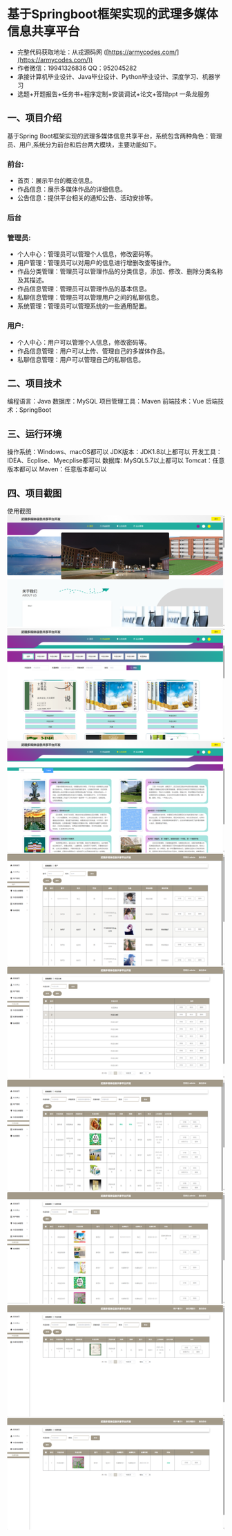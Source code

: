 基于Springboot框架实现的武理多媒体信息共享平台
=
- 完整代码获取地址：从戎源码网 ([https://armycodes.com/](https://armycodes.com/))
- 作者微信：19941326836  QQ：952045282 
- 承接计算机毕业设计、Java毕业设计、Python毕业设计、深度学习、机器学习
- 选题+开题报告+任务书+程序定制+安装调试+论文+答辩ppt 一条龙服务

一、项目介绍
---
基于Spring Boot框架实现的武理多媒体信息共享平台，系统包含两种角色：管理员、用户,系统分为前台和后台两大模块，主要功能如下。
### 前台:
- 首页：展示平台的概览信息。
- 作品信息：展示多媒体作品的详细信息。
- 公告信息：提供平台相关的通知公告、活动安排等。

### 后台
### 管理员:
- 个人中心：管理员可以管理个人信息，修改密码等。
- 用户管理：管理员可以对用户的信息进行增删改查等操作。
- 作品分类管理：管理员可以管理作品的分类信息，添加、修改、删除分类名称及其描述。
- 作品信息管理：管理员可以管理作品的基本信息。
- 私聊信息管理：管理员可以管理用户之间的私聊信息。
- 系统管理：管理员可以管理系统的一些通用配置。
  
### 用户:
- 个人中心：用户可以管理个人信息，修改密码等。
- 作品信息管理：用户可以上传、管理自己的多媒体作品。
- 私聊信息管理：用户可以管理自己的私聊信息。

二、项目技术
---
编程语言：Java
数据库：MySQL
项目管理工具：Maven
前端技术：Vue
后端技术：SpringBoot

三、运行环境
---
操作系统：Windows、macOS都可以
JDK版本：JDK1.8以上都可以
开发工具：IDEA、Ecplise、Myecplise都可以
数据库: MySQL5.7以上都可以
Tomcat：任意版本都可以
Maven：任意版本都可以

四、项目截图
---
使用截图
![](image/1.png)
![](image/2.png)
![](image/3.png)
![](image/4.png)
![](image/5.png)
![](image/6.png)
![](image/7.png)
![](image/8.png)
![](image/9.png)
